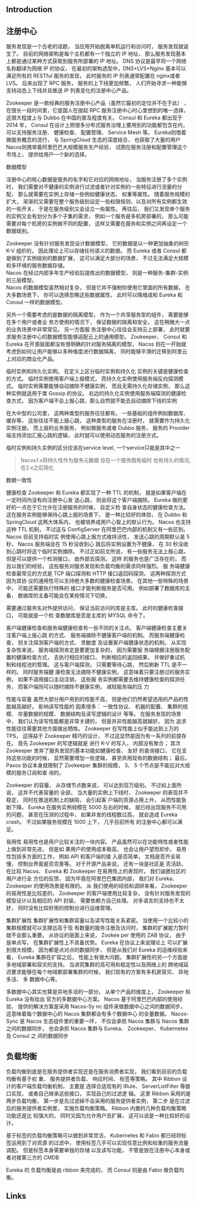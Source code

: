 ## Introduction





## 注册中心

服务发现是⼀个古老的话题， 当应用开始脱离单机运行和访问时， 服务发现就诞生了。 目前的网络架构是每个主机都有⼀个独立的 IP 地址， 那么服务发现基本上都是通过某种方式获取到服务所部署的 IP 地址。
DNS 协议是最早将⼀个网络名称翻译为网络 IP 的协议， 在最初的架构选型中，DNS+LVS+Nginx 基本可以满足所有的 RESTful 服务的发现， 此时服务的 IP 列表通常配置在 nginx或者 LVS。
后来出现了 RPC 服务， 服务的上下线更加频繁， 人们开始寻求⼀种能够支持动态上下线并且推送 IP 列表变化的注册中心产品。  

Zookeeper 是⼀款经典的服务注册中心产品（虽然它最初的定位并不在于此） ， 在很长⼀段时间里，它是国人在提起 RPC 服务注册中心时心里想到的唯⼀选择， 这很大程度上与 Dubbo 在中国的普及程度有关。 
Consul 和 Eureka 都出现于 2014 年， Consul 在设计上把很多分布式服务治理上要用到的功能都包含在内， 可以支持服务注册、 健康检查、 配置管理、 Service Mesh 等。 
Eureka则借着微服务概念的流行， 与 SpringCloud 生态的深度结合， 也获取了大量的用户  
Nacos则携带着阿里巴巴大规模服务生产经验， 试图在服务注册和配置管理这个市场上， 提供给用户⼀个新的选择。  

数据模型

注册中心的核心数据是服务的名字和它对应的网络地址， 当服务注册了多个实例时， 我们需要对不健康的实例进行过滤或者针对实例的⼀些特征进行流量的分配， 那么就需要在实例上存储⼀些例如健康状态、 权重等属性。
随着服务规模的扩大， 渐渐的又需要在整个服务级别设定⼀些权限规则、以及对所有实例都生效的⼀些开关， 于是在服务级别又会设立⼀些属性。 
再往后， 我们又发现单个服务的实例又会有划分为多个子集的需求， 例如⼀个服务是多机房部署的， 那么可能需要对每个机房的实例做不同的配置， 这样又需要在服务和实例之间再设定⼀个数据级别。  



Zookeeper 没有针对服务发现设计数据模型， 它的数据是以⼀种更加抽象的树形 K-V 组织的， 因此理论上可以存储任何语义的数据。 
而 Eureka 或者 Consul 都是做到了实例级别的数据扩展， 这可以满足大部分的场景， 不过无法满足大规模和多环境的服务数据存储。  
Nacos 在经过内部多年生产经验后提炼出的数据模型， 则是⼀种服务-集群-实例的三层模型。   
Nacos 的数据模型虽然相对复杂， 但是它并不强制你使用它里面的所有数据， 在大多数场景下， 你可以选择忽略这些数据属性， 此时可以降维成和 Eureka 和 Consul ⼀样的数据模型。  



另外⼀个需要考虑的是数据的隔离模型， 作为⼀个共享服务型的组件， 需要能够在多个用户或者业
务方使用的情况下， 保证数据的隔离和安全， 这在稍微大⼀点的业务场景中非常常见。 另⼀方面服
务注册中心往往会支持云上部署， 此时就要求服务注册中心的数据模型能够适配云上的通用模型。
Zookeeper、 Consul 和 Eureka 在开源层面都没有很明确的针对服务隔离的模型， Nacos 则在⼀开始就考虑到如何让用户能够以多种维度进行数据隔离， 同时能够平滑的迁移到阿里云上对应的商业化产品。  



临时实例和持久化实例。 在定义上区分临时实例和持久化
实例的关键是健康检查的方式。 临时实例使用客户端上报模式， 而持久化实例使用服务端反向探测模式。 
临时实例需要能够自动摘除不健康实例， 而且无需持久化存储实例， 那么这种实例就适用于类 Gossip 的协议。
右边的持久化实例使用服务端探测的健康检查方式， 因为客户端不会上报心跳，那么自然就不能去自动摘除下线的实例  

在大中型的公司里， 这两种类型的服务往往都有。 ⼀些基础的组件例如数据库、 缓存等， 这些往往不能上报心跳， 这种类型的服务在注册时， 就需要作为持久化实例注册。 
而上层的业务服务， 例如微服务或者 Dubbo 服务， 服务的 Provider 端支持添加汇报心跳的逻辑， 此时就可以使用动态服务的注册方式。  



临时实例和持久实例的区分应该在service level, 一个service只能是其中之一

> Nacos1.x将持久性作为服务元数据 存在一个服务既有临时 也有持久的情况, 在2.x之后简化

数据一致性







健康检查
Zookeeper 和 Eureka 都实现了⼀种 TTL 的机制， 就是如果客户端在⼀定时间内没有向注册中心发
送心跳， 则会将这个客户端摘除。 Eureka 做的更好的⼀点在于它允许在注册服务的时候， 自定义检
查自身状态的健康检查方法。 这在服务实例能够保持心跳上报的场景下， 是⼀种比较好的体验， 在
Dubbo 和 SpringCloud 这两大体系内， 也被培养成用户心智上的默认行为。 Nacos 也支持这种
TTL 机制， 不过这与 ConfigServer 在阿里巴巴内部的机制又有⼀些区别。 Nacos 目前支持临时实
例使用心跳上报方式维持活性， 发送心跳的周期默认是 5 秒， Nacos 服务端会在 15 秒没收到心
跳后将实例设置为不健康， 在 30 秒没收到心跳时将这个临时实例摘除。
不过正如前文所说， 有⼀些服务无法上报心跳， 但是可以提供⼀个检测接口， 由外部去探测。 这样
的服务也是广泛存在的， 而且以我们的经验， 这些服务对服务发现和负载均衡的需求同样强烈。 服
务端健康检查最常见的方式是 TCP 端口探测和 HTTP 接口返回码探测， 这两种探测方式因为其协
议的通用性可以支持绝大多数的健康检查场景。 在其他⼀些特殊的场景中， 可能还需要执行特殊的
接口才能判断服务是否可用。 例如部署了数据库的主备， 数据库的主备可能会在某些情况下切换，  

需要通过服务名对外提供访问， 保证当前访问的库是主库。 此时的健康检查接口， 可能就是⼀个检
查数据库是否是主库的 MYSQL 命令了。  



客户端健康检查和服务端健康检查有⼀些不同的关注点。 客户端健康检查主要关注客户端上报心跳
的方式、 服务端摘除不健康客户端的机制。 而服务端健康检查， 则关注探测客户端的方式、 灵敏度
及设置客户端健康状态的机制。 从实现复杂性来说， 服务端探测肯定是要更加复杂的， 因为需要服
务端根据注册服务配置的健康检查方式， 去执行相应的接口， 判断相应的返回结果， 并做好重试机
制和线程池的管理。 这与客户端探测， 只需要等待心跳， 然后刷新 TTL 是不⼀样的。 同时服务端健
康检查无法摘除不健康实例， 这意味着只要注册过的服务实例， 如果不调用接口主动注销， 这些服
务实例都需要去维持健康检查的探测任务， 而客户端则可以随时摘除不健康实例， 减轻服务端的压
力  



性能与容量
虽然大部分用户用到的性能不高， 但是他们仍然希望选用的产品的性能越高越好。 影响读写性能的
因素很多： ⼀致性协议、 机器的配置、 集群的规模、 存量数据的规模、 数据结构及读写逻辑的设计
等等。 在服务发现的场景中， 我们认为读写性能都是非常关键的， 但是并非性能越高就越好， 因为
追求性能往往需要其他方面做出牺牲。 Zookeeper 在写性能上似乎能达到上万的 TPS， 这得益于
Zookeeper 精巧的设计， 不过这显然是因为有⼀系列的前提存在。 首先 Zookeeper 的写逻辑就是
进行 K-V 的写入， 内部没有聚合； 其次 Zookeeper 舍弃了服务发现的基本功能如健康检查、 友好
的查询接口， 它在支持这些功能的时候， 显然需要增加⼀些逻辑， 甚至弃用现有的数据结构； 最后，
Paxos 协议本身就限制了 Zookeeper 集群的规模， 3、 5 个节点是不能应对大规模的服务订阅和查
询的。  



Zookeeper 的容量， 从存储节点数来说， 可以达到百万级别。 不过如上面所说， 这并不代表容量的
全部， 当大量的实例上下线时， Zookeeper 的表现并不稳定， 同时在推送机制上的缺陷， 会引起客
户端的资源占用上升， 从而性能急剧下降。
Eureka 在服务实例规模在 5000 左右的时候， 就已经出现服务不可用的问题， 甚至在压测的过程中，
如果并发的线程数过高， 就会造成 Eureka crash。 不过如果服务规模在 1000 上下， 几乎目前所有
的注册中心都可以满足。  



  易用性
易用性也是用户比较关注的⼀块内容。 产品虽然可以在功能特性或者性能上做到非常先进， 但是如
果用户的使用成本极高， 也会让用户望而却步。 易用性包括多方面的工作， 例如 API 和客户端的接
入是否简单， 文档是否齐全易懂， 控制台界面是否完善等。 对于开源产品来说， 还有⼀块是社区是
否活跃。 在比较 Nacos、 Eureka 和 Zookeeper 在易用性上的表现时， 我们诚邀社区的用户进行全
方位的反馈， 因为毕竟在阿里巴巴集团内部， 我们对 Eureka、 Zookeeper 的使用场景是有限的。 从
我们使用的经验和调研来看， Zookeeper 的易用性是比较差的， Zookeeper 的客户端使用比较复杂，
没有针对服务发现的模型设计以及相应的 API 封装， 需要依赖方自己处理。 对多语言的支持也不太
好， 同时没有比较好用的控制台进行运维管理。  



集群扩展性
集群扩展性和集群容量以及读写性能关系紧密。 当使用⼀个比较小的集群规模就可以支撑远高于现
有数量的服务注册及访问时， 集群的扩展能力暂时就不会那么重要。 从协议的层面上来说， Zookee
per 使用的 ZAB 协议， 由于是单点写， 在集群扩展性上不具备优势。 Eureka 在协议上来说理论上
可以扩展到很大规模， 因为都是点对点的数据同步， 但是从我们对 Eureka 的运维经验来看，
Eureka 集群在扩容之后， 性能上有很大问题。
集群扩展性的另⼀个方面是多地域部署和容灾的支持。 当讲究集群的高可用和稳定性以及网络上的
跨地域延迟要求能够在每个地域都部署集群的时候， 我们现有的方案有多机房容灾、 异地多活、 多
数据中心等。  



多数据中心其实也算是异地多活的⼀部分。 从单个产品的维度上， Zookeeper 和 Eureka 没有给出
官方的多数据中心方案。 Nacos 基于阿里巴巴内部的使用经验， 提供的解决方案是采用 Nacos-Sy
nc 组件来做数据中心之间的数据同步， 这意味着每个数据中心的 Nacos 集群都会有多个数据中心
的全量数据。 Nacos-Sync 是 Nacos 生态组件里的重要⼀环， 不仅会承担 Nacos 集群与 Nacos
集群之间的数据同步， 也会承担 Nacos 集群与 Eureka、 Zookeeper、 Kubernetes 及 Consul 之
间的数据同步  

## 负载均衡

负载均衡到底是在服务提供者实现还是在服务消费者实现， 我们看到目前的负载均衡有基于权
重、 服务提供者负载、 响应时间、 标签等策略。 其中 Ribbon 设计的客户端负载均衡机制， 主要是
选择合适现有的 IRule、 ServerListFilter 等接口实现， 或者自己继承这些接口， 实现自己的过滤逻
辑。 这里 Ribbon 采用的是两步负载均衡， 第⼀步是先过滤掉不会采用的服务提供者实例， 第二步
是在过滤后的服务提供者实例里， 实施负载均衡策略。 Ribbon 内置的几种负载均衡策略功能还是比
较强大的， 同时又因为允许用户去扩展， 这可以说是⼀种比较好的设计。  

基于标签的负载均衡策略可以做到非常灵活， Kubernetes 和 Fabio 都已经将标签运用到了对资源
的过滤中， 使用标签几乎可以实现任意比例和权重的服务流量调配。 但是标签本身需要单独的存储
以及读写功能， 不管是放在注册中心本身或者对接第三方的 CMDB  

Eureka 的
负载均衡是由 ribbon 来完成的， 而 Consul 则是由 Fabio 做负载均衡。  

## Links

